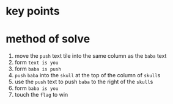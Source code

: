 # key points
# method of solve
1) move the `push` text tile into the same column as the `baba` text
2) form `text is you`
3) form `baba is push`
4) `push` `baba` into the `skull` at the top of the column of `skull`s
5) use the `push` text to push `baba` to the right of the `skull`s
6) form `baba is you`
7) touch the `flag` to win
